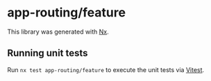 # app-routing/feature

This library was generated with [Nx](https://nx.dev).

## Running unit tests

Run `nx test app-routing/feature` to execute the unit tests via [Vitest](https://vitest.dev/).
